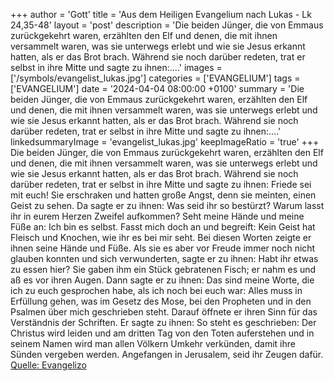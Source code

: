 +++
author = 'Gott'
title = 'Aus dem Heiligen Evangelium nach Lukas - Lk 24,35-48'
layout = 'post'
description = 'Die beiden Jünger, die von Emmaus zurückgekehrt waren, erzählten den Elf und denen, die mit ihnen versammelt waren, was sie unterwegs erlebt und wie sie Jesus erkannt hatten, als er das Brot brach. Während sie noch darüber redeten, trat er selbst in ihre Mitte und sagte zu ihnen:....'
images = ['/symbols/evangelist_lukas.jpg']
categories = ['EVANGELIUM']
tags = ['EVANGELIUM']
date = '2024-04-04 08:00:00 +0100'
summary = 'Die beiden Jünger, die von Emmaus zurückgekehrt waren, erzählten den Elf und denen, die mit ihnen versammelt waren, was sie unterwegs erlebt und wie sie Jesus erkannt hatten, als er das Brot brach. Während sie noch darüber redeten, trat er selbst in ihre Mitte und sagte zu ihnen:....'
linkedsummaryImage = 'evangelist_lukas.jpg'
keepImageRatio = 'true'
+++
Die beiden Jünger, die von Emmaus zurückgekehrt waren, erzählten den Elf und denen, die mit ihnen versammelt waren, was sie unterwegs erlebt und wie sie Jesus erkannt hatten, als er das Brot brach.
Während sie noch darüber redeten, trat er selbst in ihre Mitte und sagte zu ihnen: Friede sei mit euch!
Sie erschraken und hatten große Angst, denn sie meinten, einen Geist zu sehen.<!--more-->
Da sagte er zu ihnen: Was seid ihr so bestürzt? Warum lasst ihr in eurem Herzen Zweifel aufkommen?
Seht meine Hände und meine Füße an: Ich bin es selbst. Fasst mich doch an und begreift: Kein Geist hat Fleisch und Knochen, wie ihr es bei mir seht.
Bei diesen Worten zeigte er ihnen seine Hände und Füße.
Als sie es aber vor Freude immer noch nicht glauben konnten und sich verwunderten, sagte er zu ihnen: Habt ihr etwas zu essen hier?
Sie gaben ihm ein Stück gebratenen Fisch;
er nahm es und aß es vor ihren Augen.
Dann sagte er zu ihnen: Das sind meine Worte, die ich zu euch gesprochen habe, als ich noch bei euch war: Alles muss in Erfüllung gehen, was im Gesetz des Mose, bei den Propheten und in den Psalmen über mich geschrieben steht.
Darauf öffnete er ihren Sinn für das Verständnis der Schriften.
Er sagte zu ihnen: So steht es geschrieben: Der Christus wird leiden und am dritten Tag von den Toten auferstehen
und in seinem Namen wird man allen Völkern Umkehr verkünden, damit ihre Sünden vergeben werden.
Angefangen in Jerusalem, seid ihr Zeugen dafür.<br> [Quelle: Evangelizo](https://evangeliumtagfuertag.org/DE/gospel)